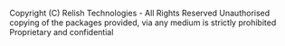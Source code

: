 Copyright (C) Relish Technologies - All Rights Reserved
Unauthorised copying of the packages provided, via any medium is strictly prohibited
Proprietary and confidential
